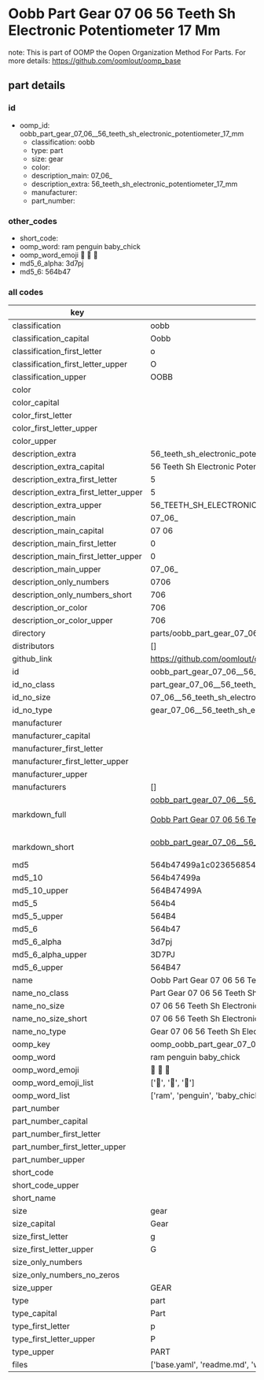 # Oobb Part Gear 07 06  56 Teeth Sh Electronic Potentiometer 17 Mm  

note: This is part of OOMP the Oopen Organization Method For Parts. For more details: https://github.com/oomlout/oomp_base

##  part details





### id
* oomp_id: oobb_part_gear_07_06__56_teeth_sh_electronic_potentiometer_17_mm
  * classification: oobb
  * type: part
  * size: gear
  * color: 
  * description_main: 07_06_
  * description_extra: 56_teeth_sh_electronic_potentiometer_17_mm
  * manufacturer: 
  * part_number: 

### other_codes
* short_code: 
* oomp_word: ram penguin baby_chick
* oomp_word_emoji :ram: :penguin: :baby_chick:
* md5_6_alpha: 3d7pj
* md5_6: 564b47

### all codes 
| key | value |  
| --- | --- |  
| classification | oobb |  
| classification_capital | Oobb |  
| classification_first_letter | o |  
| classification_first_letter_upper | O |  
| classification_upper | OOBB |  
| color |  |  
| color_capital |  |  
| color_first_letter |  |  
| color_first_letter_upper |  |  
| color_upper |  |  
| description_extra | 56_teeth_sh_electronic_potentiometer_17_mm |  
| description_extra_capital | 56 Teeth Sh Electronic Potentiometer 17 mm |  
| description_extra_first_letter | 5 |  
| description_extra_first_letter_upper | 5 |  
| description_extra_upper | 56_TEETH_SH_ELECTRONIC_POTENTIOMETER_17_MM |  
| description_main | 07_06_ |  
| description_main_capital | 07 06  |  
| description_main_first_letter | 0 |  
| description_main_first_letter_upper | 0 |  
| description_main_upper | 07_06_ |  
| description_only_numbers | 0706 |  
| description_only_numbers_short | 706 |  
| description_or_color | 706 |  
| description_or_color_upper | 706 |  
| directory | parts/oobb_part_gear_07_06__56_teeth_sh_electronic_potentiometer_17_mm |  
| distributors | [] |  
| github_link | https://github.com/oomlout/oomlout_oomp_part_src/tree/main/parts/oobb_part_gear_07_06__56_teeth_sh_electronic_potentiometer_17_mm/working |  
| id | oobb_part_gear_07_06__56_teeth_sh_electronic_potentiometer_17_mm |  
| id_no_class | part_gear_07_06__56_teeth_sh_electronic_potentiometer_17_mm |  
| id_no_size | 07_06__56_teeth_sh_electronic_potentiometer_17_mm |  
| id_no_type | gear_07_06__56_teeth_sh_electronic_potentiometer_17_mm |  
| manufacturer |  |  
| manufacturer_capital |  |  
| manufacturer_first_letter |  |  
| manufacturer_first_letter_upper |  |  
| manufacturer_upper |  |  
| manufacturers | [] |  
| markdown_full | [oobb_part_gear_07_06__56_teeth_sh_electronic_potentiometer_17_mm](https://github.com/oomlout/oomlout_oomp_part_src/tree/main/parts/oobb_part_gear_07_06__56_teeth_sh_electronic_potentiometer_17_mm/working)<br>[](https://github.com/oomlout/oomlout_oomp_part_src/tree/main/parts/oobb_part_gear_07_06__56_teeth_sh_electronic_potentiometer_17_mm/working)<br>[Oobb Part Gear 07 06  56 Teeth Sh Electronic Potentiometer 17 Mm](https://github.com/oomlout/oomlout_oomp_part_src/tree/main/parts/oobb_part_gear_07_06__56_teeth_sh_electronic_potentiometer_17_mm/working)<br><br> |  
| markdown_short | [oobb_part_gear_07_06__56_teeth_sh_electronic_potentiometer_17_mm](https://github.com/oomlout/oomlout_oomp_part_src/tree/main/parts/oobb_part_gear_07_06__56_teeth_sh_electronic_potentiometer_17_mm/working)<br><br> |  
| md5 | 564b47499a1c023656854a519dd6a1db |  
| md5_10 | 564b47499a |  
| md5_10_upper | 564B47499A |  
| md5_5 | 564b4 |  
| md5_5_upper | 564B4 |  
| md5_6 | 564b47 |  
| md5_6_alpha | 3d7pj |  
| md5_6_alpha_upper | 3D7PJ |  
| md5_6_upper | 564B47 |  
| name | Oobb Part Gear 07 06  56 Teeth Sh Electronic Potentiometer 17 Mm |  
| name_no_class | Part Gear 07 06  56 Teeth Sh Electronic Potentiometer 17 Mm |  
| name_no_size | 07 06  56 Teeth Sh Electronic Potentiometer 17 Mm |  
| name_no_size_short | 07 06  56 Teeth Sh Electronic Potentiometer 17 Mm |  
| name_no_type | Gear 07 06  56 Teeth Sh Electronic Potentiometer 17 Mm |  
| oomp_key | oomp_oobb_part_gear_07_06__56_teeth_sh_electronic_potentiometer_17_mm |  
| oomp_word | ram penguin baby_chick |  
| oomp_word_emoji | :ram: :penguin: :baby_chick: |  
| oomp_word_emoji_list | [':ram:', ':penguin:', ':baby_chick:'] |  
| oomp_word_list | ['ram', 'penguin', 'baby_chick'] |  
| part_number |  |  
| part_number_capital |  |  
| part_number_first_letter |  |  
| part_number_first_letter_upper |  |  
| part_number_upper |  |  
| short_code |  |  
| short_code_upper |  |  
| short_name |  |  
| size | gear |  
| size_capital | Gear |  
| size_first_letter | g |  
| size_first_letter_upper | G |  
| size_only_numbers |  |  
| size_only_numbers_no_zeros |  |  
| size_upper | GEAR |  
| type | part |  
| type_capital | Part |  
| type_first_letter | p |  
| type_first_letter_upper | P |  
| type_upper | PART |  
| files | ['base.yaml', 'readme.md', 'working.json', 'working.yaml'] |  
